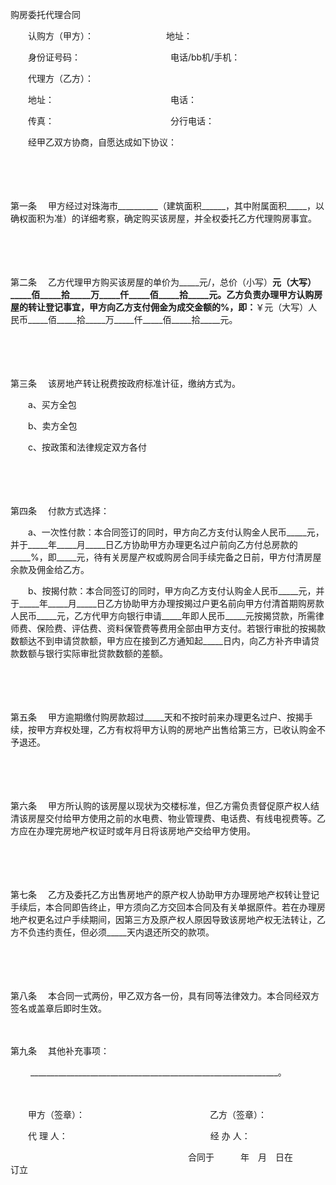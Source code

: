 



购房委托代理合同



 

　　认购方（甲方）： 　　　　　　　　地址：

　　身份证号码：　　　　　　　　　　 电话/bb机/手机：　　

　　代理方（乙方）：

　　地址：　　　　　　　　　　　　　 电话：

　　传真：　　　　　　　　　　　　　 分行电话：　　

　　经甲乙双方协商，自愿达成如下协议：

　　

　　

第一条
　甲方经过对珠海市__________（建筑面积______，其中附属面积_____，以确权面积为准）的详细考察，确定购买该房屋，并全权委托乙方代理购房事宜。

　　

　　

第二条
　乙方代理甲方购买该房屋的单价为_____元/，总价（小写）__________元（大写）_____佰_____拾_____万_____仟_____佰_____拾_____元。乙方负责办理甲方认购房屋的转让登记事宜，甲方向乙方支付佣金为成交金额的%，即：__________￥元（大写）人民币_____佰_____拾_____万_____仟_____佰_____拾_____元。

　　

　　

第三条
　该房地产转让税费按政府标准计征，缴纳方式为。

　　a、买方全包

　　b、卖方全包

　　c、按政策和法律规定双方各付

　　

　　

第四条
　付款方式选择：

　　a、一次性付款：本合同签订的同时，甲方向乙方支付认购金人民币_____元，并于_____年_____月_____日乙方协助甲方办理更名过户前向乙方付总房款的_____%，即_____元，待有关房屋产权或购房合同手续完备之日前，甲方付清房屋余款及佣金给乙方。

　　b、按揭付款：本合同签订的同时，甲方向乙方支付认购金人民币_____元，并于_____年_____月_____日乙方协助甲方办理按揭过户更名前向甲方付清首期购房款人民币_____元，乙方代甲方向银行申请_____年即人民币_____元按揭贷款，所需律师费、保险费、评估费、资料保管费等费用全部由甲方支付。若银行审批的按揭款数额达不到申请贷款额，甲方应在接到乙方通知起_____日内，向乙方补齐申请贷款数额与银行实际审批贷款数额的差额。

　　

　　

第五条
　甲方逾期缴付购房款超过_____天和不按时前来办理更名过户、按揭手续，按甲方弃权处理，乙方有权将甲方认购的房地产出售给第三方，已收认购金不予退还。

　　

　　

第六条
　甲方所认购的该房屋以现状为交楼标准，但乙方需负责督促原产权人结清该房屋交付给甲方使用之前的水电费、物业管理费、电话费、有线电视费等。乙方应在办理完房地产权证时或年月日将该房地产交给甲方使用。

　　

　　

第七条
　乙方及委托乙方出售房地产的原产权人协助甲方办理房地产权转让登记手续后，本合同即告终止，甲方须向乙方交回本合同及有关单据原件。若在办理房地产权更名过户手续期间，因第三方及原产权人原因导致该房地产权无法转让，乙方不负违约责任，但必须_____天内退还所交的款项。

　　

　　

第八条
　本合同一式两份，甲乙双方各一份，具有同等法律效力。本合同经双方签名或盖章后即时生效。

　　

第九条
　其他补充事项：

　　 ______________________________________________________________。　　

　　

　　甲方（签章）：　　　　　　　　　　　　　　 乙方（签章）：

　　代 理 人：　　　　　　　　　　　　　　　　 经 办 人：

　　　　　　　　　　　　　　　　　　　　 合同于　　　年　月　日在　　　订立